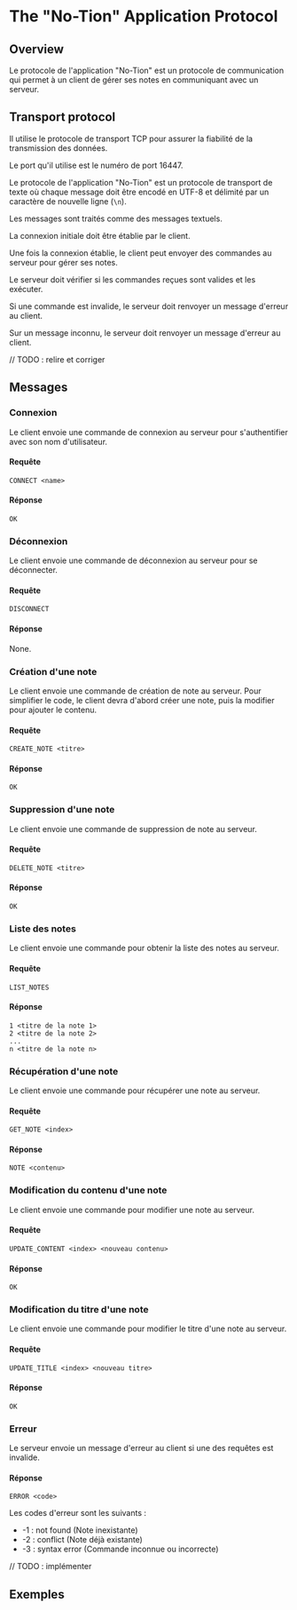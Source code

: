 # The "No-Tion" Application Protocol

## Overview
Le protocole de l'application "No-Tion" est un protocole de communication qui permet à un client de gérer ses notes en communiquant avec un serveur.

## Transport protocol
Il utilise le protocole de transport TCP pour assurer la fiabilité de la transmission des données.

Le port qu'il utilise est le numéro de port 16447.

Le protocole de l'application "No-Tion" est un protocole de transport de texte où chaque message doit être encodé en UTF-8 et délimité par un caractère de nouvelle ligne (`\n`).

Les messages sont traités comme des messages textuels.

La connexion initiale doit être établie par le client.

Une fois la connexion établie, le client peut envoyer des commandes au serveur pour gérer ses notes.

Le serveur doit vérifier si les commandes reçues sont valides et les exécuter.

Si une commande est invalide, le serveur doit renvoyer un message d'erreur au client.

Sur un message inconnu, le serveur doit renvoyer un message d'erreur au client.

// TODO : relire et corriger
## Messages

### Connexion
Le client envoie une commande de connexion au serveur pour s'authentifier avec son nom d'utilisateur.

#### Requête
```text
CONNECT <name>
```

#### Réponse
```text
OK
```

### Déconnexion
Le client envoie une commande de déconnexion au serveur pour se déconnecter.

#### Requête
```text
DISCONNECT
```

#### Réponse
None.

### Création d'une note
Le client envoie une commande de création de note au serveur.
Pour simplifier le code, le client devra d'abord créer une note, puis la modifier pour ajouter le contenu.

#### Requête
```text
CREATE_NOTE <titre>
```

#### Réponse
```text
OK
```

### Suppression d'une note
Le client envoie une commande de suppression de note au serveur.

#### Requête
```text
DELETE_NOTE <titre>
```

#### Réponse
```text
OK
```

### Liste des notes
Le client envoie une commande pour obtenir la liste des notes au serveur.

#### Requête
```text
LIST_NOTES
```

#### Réponse
```text
1 <titre de la note 1>
2 <titre de la note 2>
...
n <titre de la note n>
```

### Récupération d'une note
Le client envoie une commande pour récupérer une note au serveur.

#### Requête
```text
GET_NOTE <index>
```

#### Réponse
```text
NOTE <contenu>
```

### Modification du contenu d'une note
Le client envoie une commande pour modifier une note au serveur.

#### Requête
```text
UPDATE_CONTENT <index> <nouveau contenu>
```

#### Réponse
```text
OK
```

### Modification du titre d'une note
Le client envoie une commande pour modifier le titre d'une note au serveur.

#### Requête
```text
UPDATE_TITLE <index> <nouveau titre>
```

#### Réponse
```text
OK
```


### Erreur
Le serveur envoie un message d'erreur au client si une des requêtes est invalide.

#### Réponse
```text
ERROR <code>
```

Les codes d'erreur sont les suivants :
- -1 : not found (Note inexistante)
- -2 : conflict (Note déjà existante)
- -3 : syntax error (Commande inconnue ou incorrecte)

// TODO : implémenter
## Exemples

